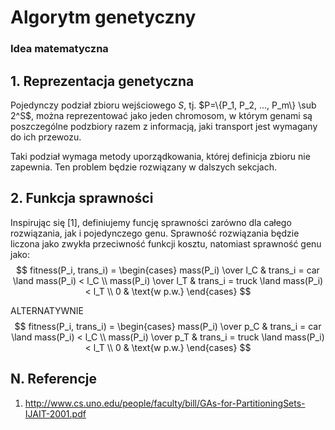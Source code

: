 # Algorytm genetyczny
### Idea matematyczna

## 1. Reprezentacja genetyczna
Pojedynczy podział zbioru wejściowego $S$, tj. $P=\{P_1, P_2, ..., P_m\} \sub 2^S$, można reprezentować jako jeden chromosom, w którym genami są poszczególne podzbiory razem z informacją, jaki transport jest wymagany do ich przewozu.

Taki podział wymaga metody uporządkowania, której definicja zbioru nie zapewnia. Ten problem będzie rozwiązany w dalszych sekcjach.

## 2. Funkcja sprawności
Inspirując się [1], definiujemy funcję sprawności zarówno dla całego rozwiązania, jak i pojedynczego genu. Sprawność rozwiązania będzie liczona jako zwykła przeciwność funkcji kosztu, natomiast sprawność genu jako:
$$
fitness(P_i, trans_i) = \begin{cases}
mass(P_i) \over l_C & trans_i = car \land mass(P_i) < l_C \\
mass(P_i) \over l_T & trans_i = truck \land mass(P_i) < l_T \\
0 & \text{w p.w.}
\end{cases}
$$

ALTERNATYWNIE
$$
fitness(P_i, trans_i) = \begin{cases}
mass(P_i) \over p_C & trans_i = car \land mass(P_i) < l_C \\
mass(P_i) \over p_T & trans_i = truck \land mass(P_i) < l_T \\
0 & \text{w p.w.}
\end{cases}
$$

## N. Referencje
1. http://www.cs.uno.edu/people/faculty/bill/GAs-for-PartitioningSets-IJAIT-2001.pdf